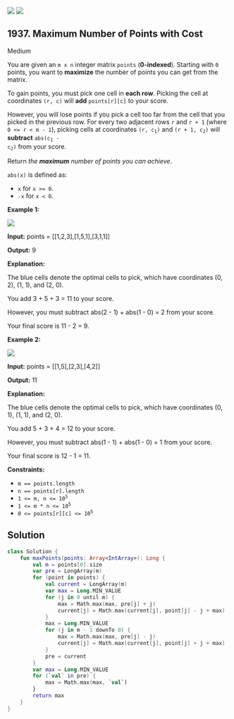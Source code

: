 [![](https://img.shields.io/github/stars/javadev/LeetCode-in-Kotlin?label=Stars&style=flat-square)](https://github.com/javadev/LeetCode-in-Kotlin)
[![](https://img.shields.io/github/forks/javadev/LeetCode-in-Kotlin?label=Fork%20me%20on%20GitHub%20&style=flat-square)](https://github.com/javadev/LeetCode-in-Kotlin/fork)

## 1937\. Maximum Number of Points with Cost

Medium

You are given an `m x n` integer matrix `points` (**0-indexed**). Starting with `0` points, you want to **maximize** the number of points you can get from the matrix.

To gain points, you must pick one cell in **each row**. Picking the cell at coordinates `(r, c)` will **add** `points[r][c]` to your score.

However, you will lose points if you pick a cell too far from the cell that you picked in the previous row. For every two adjacent rows `r` and `r + 1` (where `0 <= r < m - 1`), picking cells at coordinates <code>(r, c<sub>1</sub>)</code> and <code>(r + 1, c<sub>2</sub>)</code> will **subtract** <code>abs(c<sub>1</sub> - c<sub>2</sub>)</code> from your score.

Return _the **maximum** number of points you can achieve_.

`abs(x)` is defined as:

*   `x` for `x >= 0`.
*   `-x` for `x < 0`.

**Example 1:**

![](https://assets.leetcode.com/uploads/2021/07/12/screenshot-2021-07-12-at-13-40-26-diagram-drawio-diagrams-net.png)

**Input:** points = \[\[1,2,3],[1,5,1],[3,1,1]]

**Output:** 9

**Explanation:** 

The blue cells denote the optimal cells to pick, which have coordinates (0, 2), (1, 1), and (2, 0). 

You add 3 + 5 + 3 = 11 to your score. 

However, you must subtract abs(2 - 1) + abs(1 - 0) = 2 from your score. 

Your final score is 11 - 2 = 9.

**Example 2:**

![](https://assets.leetcode.com/uploads/2021/07/12/screenshot-2021-07-12-at-13-42-14-diagram-drawio-diagrams-net.png)

**Input:** points = \[\[1,5],[2,3],[4,2]]

**Output:** 11

**Explanation:** 

The blue cells denote the optimal cells to pick, which have coordinates (0, 1), (1, 1), and (2, 0).

You add 5 + 3 + 4 = 12 to your score. 

However, you must subtract abs(1 - 1) + abs(1 - 0) = 1 from your score. 

Your final score is 12 - 1 = 11.

**Constraints:**

*   `m == points.length`
*   `n == points[r].length`
*   <code>1 <= m, n <= 10<sup>5</sup></code>
*   <code>1 <= m * n <= 10<sup>5</sup></code>
*   <code>0 <= points[r][c] <= 10<sup>5</sup></code>

## Solution

```kotlin
class Solution {
    fun maxPoints(points: Array<IntArray>): Long {
        val m = points[0].size
        var pre = LongArray(m)
        for (point in points) {
            val current = LongArray(m)
            var max = Long.MIN_VALUE
            for (j in 0 until m) {
                max = Math.max(max, pre[j] + j)
                current[j] = Math.max(current[j], point[j] - j + max)
            }
            max = Long.MIN_VALUE
            for (j in m - 1 downTo 0) {
                max = Math.max(max, pre[j] - j)
                current[j] = Math.max(current[j], point[j] + j + max)
            }
            pre = current
        }
        var max = Long.MIN_VALUE
        for (`val` in pre) {
            max = Math.max(max, `val`)
        }
        return max
    }
}
```